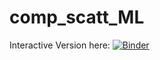 # comp_scatt_ML

Interactive Version here:
[![Binder](https://mybinder.org/badge_logo.svg)](https://mybinder.org/v2/gh/chiarabadiali/comp_scatt_ML/main?filepath=Comp_Scatt_ML.ipynb)

